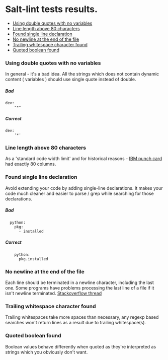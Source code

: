 # Salt-lint tests results.

* [Using double quotes with no variables](#double-quotes)
* [Line length above 80 characters](#line-length)
* [Found single line declaration](#single-declaration)
* [No newline at the end of the file](#no-newline)
* [Trailing whitespace character found](#trailing-whitespace)
* [Quoted boolean found](#quoted-boolean)

### <a name="double-quotes"></a>Using double quotes with no variables
In general - it's a bad idea. All the strings which does not contain dynamic content ( variables ) should use single quote instead of double.

##### Bad
```
dev:
    "*"
```

##### Correct
```
dev:
    '*'
```

### <a name="line-length"></a>Line length above 80 characters
As a 'standard code width limit' and for historical reasons - [IBM punch card](http://en.wikipedia.org/wiki/Punched_card) had exactly 80 columns.

### <a name="single-declaration"></a>Found single line declaration
Avoid extending your code by adding single-line declarations. It makes your code much cleaner and easier to parse / grep while searching for those declarations.

##### Bad
```
  python:
    pkg:
      - installed
```

##### Correct
```
    python:
      pkg.installed
```

### <a name="no-newline"></a>No newline at the end of the file
Each line should be terminated in a newline character, including the last one. Some programs have problems processing the last line of a file if it isn't newline terminated. [Stackoverflow thread](http://stackoverflow.com/questions/729692/why-should-files-end-with-a-newline)

### <a name="trailing-whitespace"></a>Trailing whitespace character found
Trailing whitespaces take more spaces than necessary, any regexp based searches won't return lines as a result due to trailing whitespace(s).

### <a name="quoted-booleans"></a>Quoted boolean found
Boolean values behave differently when quoted as they're interpreted as strings which you obviously don't want.